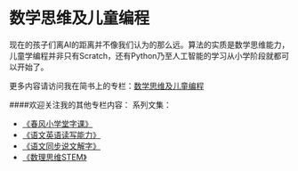 # 数学思维及儿童编程

现在的孩子们离AI的距离并不像我们认为的那么远。算法的实质是数学思维能力，儿童学编程并非只有Scratch，还有Python乃至人工智能的学习从小学阶段就都可以开始了。

更多内容请访问我在简书上的专栏：[数学思维及儿童编程](https://www.jianshu.com/notebooks/10476879)

####欢迎关注我的其他专栏内容：
系列文集：
- [《春风小学堂字课》](http://www.jianshu.com/nb/19650121)
- [《语文英语读写能力》](http://www.jianshu.com/nb/8869173)
- [《语文同步说文解字》](http://www.jianshu.com/nb/6718880)
- [《数理思维STEM》](http://www.jianshu.com/nb/10476879)
